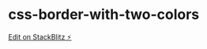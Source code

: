 # css-border-with-two-colors

[Edit on StackBlitz ⚡️](https://stackblitz.com/edit/css-border-with-two-colors)